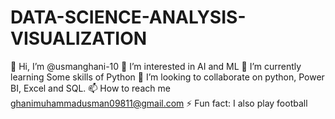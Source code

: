 # DATA-SCIENCE-ANALYSIS-VISUALIZATION
👋 Hi, I’m @usmanghani-10
👀 I’m interested in AI and ML
🌱 I’m currently learning Some skills of Python
💞️ I’m looking to collaborate on python, Power BI, Excel and SQL.
📫 How to reach me ghanimuhammadusman09811@gmail.com
⚡ Fun fact: I also play football
